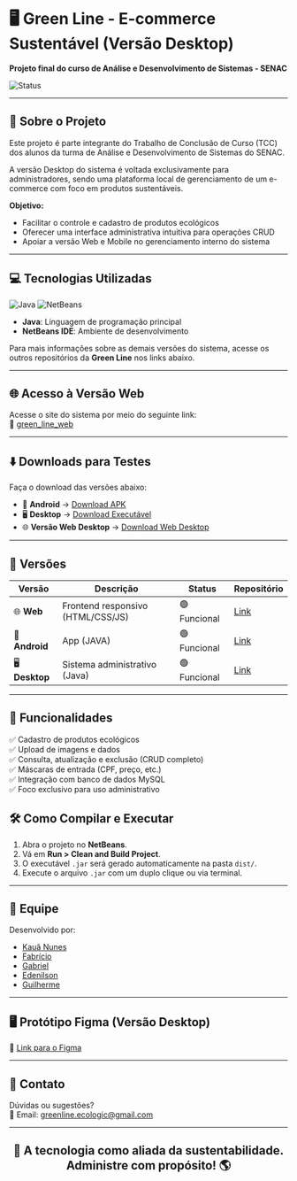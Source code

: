 # 🖥️ Green Line - E-commerce Sustentável (Versão Desktop)

**Projeto final do curso de Análise e Desenvolvimento de Sistemas - SENAC**

![Status](https://img.shields.io/badge/Status-Concluído-00FF00?style=flat-square)

---

## 📖 Sobre o Projeto
Este projeto é parte integrante do Trabalho de Conclusão de Curso (TCC) dos alunos da turma de Análise e Desenvolvimento de Sistemas do SENAC.

A versão Desktop do sistema é voltada exclusivamente para administradores, sendo uma plataforma local de gerenciamento de um e-commerce com foco em produtos sustentáveis.

**Objetivo:**
- Facilitar o controle e cadastro de produtos ecológicos
- Oferecer uma interface administrativa intuitiva para operações CRUD
- Apoiar a versão Web e Mobile no gerenciamento interno do sistema

---

## 💻 Tecnologias Utilizadas
![Java](https://img.shields.io/badge/Java-007396?style=flat-square&logo=java&logoColor=white)
![NetBeans](https://img.shields.io/badge/NetBeans-1B6AC6?style=flat-square&logo=apache-netbeans-ide&logoColor=white)

- **Java**: Linguagem de programação principal
- **NetBeans IDE**: Ambiente de desenvolvimento

Para mais informações sobre as demais versões do sistema, acesse os outros repositórios da **Green Line** nos links abaixo.

---

## 🌐 Acesso à Versão Web
Acesse o site do sistema por meio do seguinte link:  
🔗 [green_line_web](https://kauanca.github.io/green_line_web/)

---

## ⬇️ Downloads para Testes
Faça o download das versões abaixo:

- 📱 **Android** → [Download APK](https://www.mediafire.com/file/dj0vkh8z5r89rah/Green_Line.apk/file)  
- 🖥️ **Desktop** → [Download Executável](https://www.mediafire.com/file/o9ajkpivr4assuc/Green_Line_Web.rar/file)
- 🌐 **Versão Web Desktop** → [Download Web Desktop](https://www.mediafire.com/file/o9ajkpivr4assuc/Green_Line_Web.rar/file)

---

## 💾 Versões  

| Versão       | Descrição                          | Status            | Repositório       |  
|--------------|-----------------------------------|-------------------|-------------------|  
| 🌐 **Web**   | Frontend responsivo (HTML/CSS/JS) | 🟢 Funcional      | [Link](https://github.com/KauaNca/green_line_web)         |  
| 📱 **Android**| App (JAVA)               | 🟢 Funcional | [Link](https://github.com/KauaNca/green_line_mobile)      |  
| 🖥️ **Desktop**| Sistema administrativo (Java)     | 🟢 Funcional      | [Link](https://github.com/KauaNca/green_line_desktop)|  

---

## 🧩 Funcionalidades
✅ Cadastro de produtos ecológicos  
✅ Upload de imagens e dados  
✅ Consulta, atualização e exclusão (CRUD completo)  
✅ Máscaras de entrada (CPF, preço, etc.)  
✅ Integração com banco de dados MySQL  
✅ Foco exclusivo para uso administrativo  

## 🛠️ Como Compilar e Executar
1. Abra o projeto no **NetBeans**.
2. Vá em **Run > Clean and Build Project**.
3. O executável `.jar` será gerado automaticamente na pasta `dist/`.
4. Execute o arquivo `.jar` com um duplo clique ou via terminal.

---

## 👥 Equipe
Desenvolvido por:  
- [Kauã Nunes](https://github.com/KauaNca)  
- [Fabrício](https://github.com/fabricioribdev)  
- [Gabriel](https://github.com/gabriel-reiss)  
- [Edenilson](https://github.com/Edenilson-Nascimento)  
- [Guilherme](https://github.com/soaresCP)  

---

## 🖥️ Protótipo Figma (Versão Desktop)
🔗 [Link para o Figma](https://www.figma.com/design/7GGlS8aUe45ODwhU3OIHsW/Green-Line?node-id=694-61&t=NDZPe0HaZUIMbDTK-1)  

---

## 📧 Contato
Dúvidas ou sugestões?  
📩 Email: [greenline.ecologic@gmail.com](mailto:greenline.ecologic@gmail.com)

---

<h2 align="center">🌿 A tecnologia como aliada da sustentabilidade. Administre com propósito! 🌎</h2>

